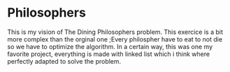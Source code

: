 # Philosophers
This is my vision of The Dining Philosophers problem. This exercice is a bit more complex than the orginal one ;Every philospher have to eat to not die so we have to optimize the algorithm.
In a certain way, this was one my favorite project, everything is made with linked list which i think where perfectly adapted to solve the problem.

